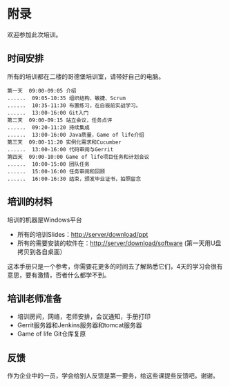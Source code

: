 # 附录 #
欢迎参加此次培训。

## 时间安排 ##
所有的培训都在二楼的哥德堡培训室，请带好自己的电脑。

	第一天  09:00-09:05 介绍
	......  09:05-10:35 组织结构、敏捷、Scrum
	......	10:35-11:30 布置练习，在白板前实战学习。
	......	13:00-16:00 Git入门
	第二天  09:00-09:15 站立会议，任务点评
	......	09:20-11:20 持续集成
	......	13:00-16:00 Java质量，Game of life介绍
	第三天  09:00-11:20 实例化需求和Cucumber
	......  13:00-16:00 代码审阅与Gerrit
	第四天  09:00-10:00 Game of life项目任务和计划会议
	......  10:00-15:00 团队任务
	......  15:00-16:00 任务审阅和回顾
	......  16:00-16:30 结束，颁发毕业证书，拍照留念 

## 培训的材料 ##
培训的机器是Windows平台

 * 所有的培训Slides：<http://server/download/ppt>
 * 所有的需要安装的软件在：<http://server/download/software> (第一天用U盘拷贝到各自桌面）

这本手册只是一个参考，你需要花更多的时间去了解熟悉它们，4天的学习会很有意思，要有激情，否者什么都学不到。

## 培训老师准备 ##

  * 培训房间，网络，老师安排，会议通知，手册打印
  * Gerrit服务器和Jenkins服务器和tomcat服务器
  * Game of life Git仓库复原
  
## 反馈 ##
作为企业中的一员，学会给别人反馈是第一要务，给这些课提些反馈吧。谢谢。

